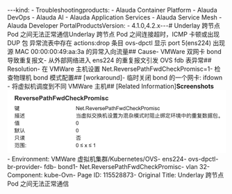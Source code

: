 ---kind:   - Troubleshootingproducts:    - Alauda Container Platform   - Alauda DevOps   - Alauda AI   - Alauda Application Services   - Alauda Service Mesh   - Alauda Developer PortalProductsVersion:   - 4.1.0,4.2.x---<!-- A type of document that involves encountering a fault, diag...it, performing root cause analysis, and providing solutions. --># Underlay 跨节点 Pod 之间无法正常通信Underlay 跨节点 Pod 之间连接超时，ICMP 卡顿或出现 DUP 包 异常流表中存在 actions:drop 条目 ovs-dpctl 显示 port 5(ens224) 出现源 MAC 00:00:00:49:aa:3a 的异常入向流量## Cause- VMWare 双网卡 bond 导致重复报文- 从外部网络进入 ens224 的重复报文引发 OVS fdb 表异常## Resolution- 在 VMWare 主机设置 Net.ReversePathFwdCheckPromisc=1- 检查物理机 bond 模式配置## [workaround]- 临时关闭 bond 的一个网卡: ifdown <interface>- 将虚拟机调度到不同 VMWare 主机## [Related Information]**Screenshots**![](assets/underlay-kua-jie-dian-pod-zhi-jian-wu-fa-zheng-chang-tong-xin/image2022-6-9_18-27-16.png)- Environment: VMWare 虚拟机集群/Kubernetes/OVS- ens224- ovs-dpctl- br-provider- fdb- bond1- Net.ReversePathFwdCheckPromisc- vlan 32- Component: kube-Ovn- Page ID: 115528873- Original Title: Underlay 跨节点 Pod 之间无法正常通信